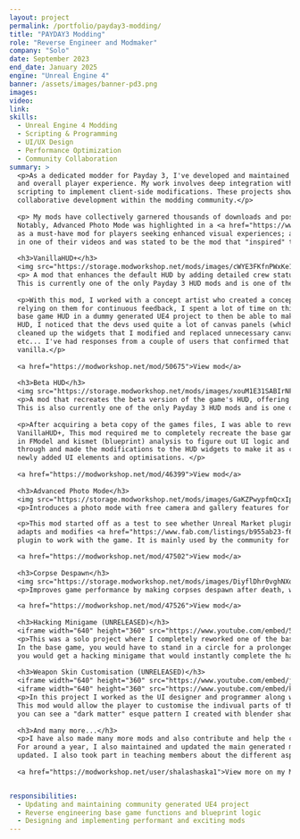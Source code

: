 ```yaml
---
layout: project
permalink: /portfolio/payday3-modding/
title: "PAYDAY3 Modding"
role: "Reverse Engineer and Modmaker"
company: "Solo"
date: September 2023
end_date: January 2025
engine: "Unreal Engine 4"
banner: /assets/images/banner-pd3.png
images: 
video:
link: 
skills:
  - Unreal Engine 4 Modding
  - Scripting & Programming
  - UI/UX Design
  - Performance Optimization
  - Community Collaboration
summary: >
  <p>As a dedicated modder for Payday 3, I've developed and maintained over 19 mods that enhance gameplay, user interface, 
  and overall player experience. My work involves deep integration with Unreal Engine 4, utilizing tools like UE4SS and Lua 
  scripting to implement client-side modifications. These projects showcase my proficiency in programming, UI/UX design, and 
  collaborative development within the modding community.</p>
  
  <p> My mods have collectively garnered thousands of downloads and positive feedback from the Payday 3 community. 
  Notably, Advanced Photo Mode was highlighted in a <a href="https://www.reddit.com/r/paydaytheheist/comments/1cij2em/some_good_payday_3_mods_for_people_who_hop_in/">Reddit discussion</a>
  as a must-have mod for players seeking enhanced visual experiences; and VanillaHUD+ was showcased by a <a href="https://youtu.be/D1hon5I4eR4?si=tgruTT9OsPOr-QCp&t=187">popular and partnered Payday 3 youtuber</a>
  in one of their videos and was stated to be the mod that "inspired" them to make the whole video on mods that are saving the game. 
  
  <h3>VanillaHUD+</h3>
  <img src="https://storage.modworkshop.net/mods/images/cWYE3FKfnPWxKe1WMS2TnRHUKQdYKojMU2iJB27a.webp"></img>
  <p> A mod that enhances the default HUD by adding detailed crew status, ammo counters, equipment indicators, and dynamic portraits.
  This is currently one of the only Payday 3 HUD mods and is one of the most popular mods in the game (as of typing this). </p>
  
  <p>With this mod, I worked with a concept artist who created a concept for how the UI should be laid out. Working closely, and 
  relying on them for continuous feedback, I spent a lot of time on this project reverse engineering and recreating the games
  base game HUD in a dummy generated UE4 project to then be able to make our modifications to it. While recreating the base games 
  HUD, I noticed that the devs used quite a lot of canvas panels (which is generally inefficient and cause performance loss) so I 
  cleaned up the widgets that I modified and replaced unnecessary canvas panels with overlay panels or horizontal/vertical boxes, 
  etc... I've had responses from a couple of users that confirmed that their games performs a lot better with this mod compared to
  vanilla.</p>
  
  <a href="https://modworkshop.net/mod/50675">View mod</a>
  
  <h3>Beta HUD</h3>
  <img src="https://storage.modworkshop.net/mods/images/xouM1E31SABIrNFb366a5gCFnK7iFjrZTctCwzvQ.webp"></img>
  <p>A mod that recreates the beta version of the game's HUD, offering a nostalgic and streamlined interface.
  This is also currently one of the only Payday 3 HUD mods and is one of the most popular mods in the game (as of typing this). </p>
  
  <p>After acquiring a beta copy of the games files, I was able to reverse engineer the beta version of the HUD. Similarly to 
  VanillaHUD+, This mod required me to completely recreate the base games HUD in UE4 through reading through decompiled uassets 
  in FModel and kismet (blueprint) analysis to figure out UI logic and layout. After having the base games HUD recreated, I went
  through and made the modifications to the HUD widgets to make it as close as possible to the Beta as I could, while also adding
  newly added UI elements and optimisations. </p>
  
  <a href="https://modworkshop.net/mod/46399">View mod</a>
  
  <h3>Advanced Photo Mode</h3>
  <img src="https://storage.modworkshop.net/mods/images/GaKZPwypfmQcxIpKrVtSl3IAyHRa5cWK7JaqPjiA.webp"></img>
  <p>Introduces a photo mode with free camera and gallery features for capturing in-game moments. </p>

  <p>This mod started off as a test to see whether Unreal Market plugins can be added to the game. This mod
  adapts and modifies <a href="https://www.fab.com/listings/b955ab23-f61e-44a6-8554-e730bc3af7f5">Advanced Photo Mode</a>
  plugin to work with the game. It is mainly used by the community for taking fun screenshots and thumbnails for videos.</p>

  <a href="https://modworkshop.net/mod/47502">View mod</a>
  
  <h3>Corpse Despawn</h3>
  <img src="https://storage.modworkshop.net/mods/images/DiyflDhr0vghNXoFXHtGLctkcSojTRTQOGihohwE.webp"></img>
  <p>Improves game performance by making corpses despawn after death, without affecting stealth gameplay. </p>

  <a href="https://modworkshop.net/mod/47526">View mod</a>
  
  <h3>Hacking Minigame (UNRELEASED)</h3>
  <iframe width="640" height="360" src="https://www.youtube.com/embed/5HgyCFJu4oY?si=XybvKn2jTe1K_T1r" title="YouTube video player" frameborder="0" allow="accelerometer; autoplay; clipboard-write; encrypted-media; gyroscope; picture-in-picture; web-share" referrerpolicy="strict-origin-when-cross-origin" allowfullscreen></iframe>
  <p>This was a solo project where I completely reworked one of the base game mechanics to make it more fun and accessible.
  In the base game, you would have to stand in a circle for a prolonged period of time to progress. In my version, 
  you would get a hacking minigame that would instantly complete the hack rather than standing in a circle. Additionally in this video you can see an unreleased HUD that I was also working ;)</p>
  
  <h3>Weapon Skin Customisation (UNRELEASED)</h3>
  <iframe width="640" height="360" src="https://www.youtube.com/embed/jGOu9gHIrWE?si=7CuvtzVy46zDa1EC" title="YouTube video player" frameborder="0" allow="accelerometer; autoplay; clipboard-write; encrypted-media; gyroscope; picture-in-picture; web-share" referrerpolicy="strict-origin-when-cross-origin" allowfullscreen></iframe>
  <iframe width="640" height="360" src="https://www.youtube.com/embed/kuw0yYLlaV4?si=pIAEWSK_zfr4cLVB" title="YouTube video player" frameborder="0" allow="accelerometer; autoplay; clipboard-write; encrypted-media; gyroscope; picture-in-picture; web-share" referrerpolicy="strict-origin-when-cross-origin" allowfullscreen></iframe>
  <p>In this project I worked as the UI designer and programmer along with some of the system programming besides another modder from the community.
  This mod would allow the player to customise the indivual parts of their weapons with custom modded patterns and effects. In the videos,
  you can see a "dark matter" esque pattern I created with blender shaders (due to not being able to have modded materials in the game).</p>
  
  <h3>And many more...</h3>
  <p>I have also made many more mods and also contribute and help the community with their mods whenever I can. 
  For around a year, I also maintained and updated the main generated modding project that the modding community uses as the game
  updated. I also took part in teaching members about the different aspects of modding the game and also made templates and guides for some mods.</p>
  
  <a href="https://modworkshop.net/user/shalashaska1">View more on my ModWorkshop</a>


responsibilities:
  - Updating and maintaining community generated UE4 project
  - Reverse engineering base game functions and blueprint logic
  - Designing and implementing performant and exciting mods
---
```

